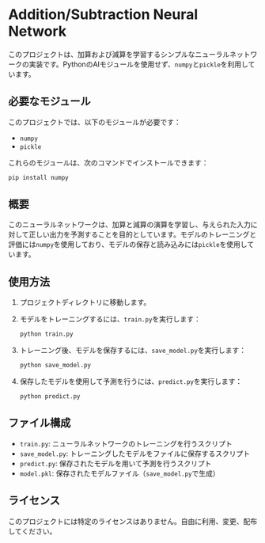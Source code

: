 # Addition/Subtraction Neural Network

このプロジェクトは、加算および減算を学習するシンプルなニューラルネットワークの実装です。PythonのAIモジュールを使用せず、`numpy`と`pickle`を利用しています。

## 必要なモジュール

このプロジェクトでは、以下のモジュールが必要です：

- `numpy`
- `pickle`

これらのモジュールは、次のコマンドでインストールできます：

```bash
pip install numpy
```

## 概要

このニューラルネットワークは、加算と減算の演算を学習し、与えられた入力に対して正しい出力を予測することを目的としています。モデルのトレーニングと評価には`numpy`を使用しており、モデルの保存と読み込みには`pickle`を使用しています。

## 使用方法

1. プロジェクトディレクトリに移動します。

2. モデルをトレーニングするには、`train.py`を実行します：

   ```bash
   python train.py
   ```

3. トレーニング後、モデルを保存するには、`save_model.py`を実行します：

   ```bash
   python save_model.py
   ```

4. 保存したモデルを使用して予測を行うには、`predict.py`を実行します：

   ```bash
   python predict.py
   ```

## ファイル構成

- `train.py`: ニューラルネットワークのトレーニングを行うスクリプト
- `save_model.py`: トレーニングしたモデルをファイルに保存するスクリプト
- `predict.py`: 保存されたモデルを用いて予測を行うスクリプト
- `model.pkl`: 保存されたモデルファイル（`save_model.py`で生成）

## ライセンス

このプロジェクトには特定のライセンスはありません。自由に利用、変更、配布してください。
